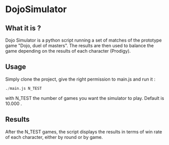 # DojoSimulator

## What it is ?

Dojo Simulator is a python script running a set of matches of the prototype game "Dojo, duel of masters". The results are then used to balance the game depending on the results of each character (Prodigy).

## Usage

Simply clone the project, give the right permission to main.js and run it :
```python
./main.js N_TEST
```
with N_TEST the number of games you want the simulator to play. Default is 10.000 .

## Results

After the N_TEST games, the script displays the results in terms of win rate of each character, either by round or by game.
